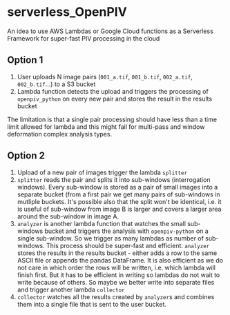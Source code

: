 # serverless_OpenPIV
An idea to use AWS Lambdas or Google Cloud functions as a Serverless Framework for super-fast PIV processing in the cloud

## Option 1
1. User uploads N image pairs (`001_a.tif`, `001_b.tif`, `002_a.tif`, `002_b.tif`...) to a S3 bucket
2. Lambda function detects the upload and triggers the processing of `openpiv_python` on every new pair and stores the result 
in the results bucket

The limitation is that a single pair processing should have less than a time limit allowed for lambda and this might fail for multi-pass and window deformation complex analysis types. 

## Option 2
1. Upload of a new pair of images trigger the lambda `splitter`
2. `splitter` reads the pair and splits it into sub-windows (interrogation windows). Every sub-window is stored as a pair of small images into a separate bucket (from a first pair we get many pairs of sub-windows in mutliple buckets. It's possible also that the split won't be identical, i.e. it is useful of sub-window from image B is larger and covers a larger area around the sub-window in image A.
3. `analyzer` is another lambda function that watches the small sub-windows bucket and triggers the analysis with `openpiv-python` on a single sub-window. So we trigger as many lambdas as number of sub-windows. This process should be super-fast and efficient. `analyzer` stores the results in the results bucket - either adds a row to the same ASCII file or appends the pandas DataFrame. It is also efficient as we do not care in which order the rows will be written, i.e. which lambda will finish first. But it has to be efficient in writing so lambdas do not wait to write because of others. So maybe we better write into separate files and trigger another lambda `collector` 
4. `collector` watches all the results created by `analyzer`s and combines them into a single file that is sent to the user bucket. 



